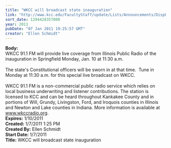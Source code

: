 ```yaml
---
title: "WKCC will broadcast state inauguration"
link: "http://www.kcc.edu/FacultyStaff/update/Lists/Announcements/DispForm.aspx?ID=65"
sort_date: 1294428357000
year: 2011
pubDate: "07 Jan 2011 19:25:57 GMT"
creator: "Ellen Schmidt"
---
```


<div><b>Body:</b> <div class=ExternalClass2D70E7CF09CC42B8925A29CB33A34477><div>WKCC 91.1 FM will provide live coverage from Illinois Public Radio of the inauguration in Springfield Monday, Jan. 10 at 11:30 a.m.</div>
<div><br>The state's Constitutional officers will be sworn in at that time.  Tune in Monday at 11:30 a.m. for this special live broadcast on WKCC.</div>
<div><br>WKCC 91.1 FM is a non-commercial public radio service which relies on local business underwriting and listener contributions. The station is licensed to KCC and can be heard throughout Kankakee County and in portions of Will, Grundy, Livingston, Ford, and Iroquois counties in Illinois and Newton and Lake counties in Indiana. More information is available at <a href="http://www.wkccradio.org">www.wkccradio.org</a>.<br></div></div></div>
<div><b>Expires:</b> 1/10/2011</div>
<div><b>Created:</b> 1/7/2011 1:25 PM</div>
<div><b>Created By:</b> Ellen Schmidt</div>
<div><b>Start Date:</b> 1/7/2011</div>
<div><b>Title:</b> WKCC will broadcast state inauguration</div>
